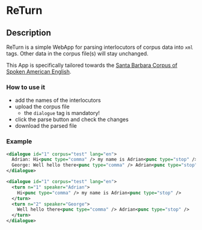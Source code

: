 # ReTurn

## Description
ReTurn is a simple WebApp for parsing interlocutors of corpus data into `xml` tags.
Other data in the corpus file(s) will stay unchanged.

This App is specifically tailored towards the [Santa Barbara Corpus of Spoken American English](https://www.linguistics.ucsb.edu/research/santa-barbara-corpus).  

### How to use it
+ add the names of the interlocutors
+ upload the corpus file
  + the `dialogue` tag is mandatory!
+ click the parse button and check the changes
+ download the parsed file

### Example
```xml
<dialogue id="1" corpus="test" lang="en">
  Adrian: Hi<punc type="comma" /> my name is Adrian<punc type="stop" />
  George: Well hello there<punc type="comma" /> Adrian<punc type="stop" />
</dialogue>
```
```xml
<dialogue id="1" corpus="test" lang="en">
  <turn n="1" speaker="Adrian">
    Hi<punc type="comma" /> my name is Adrian<punc type="stop" />
  </turn>
  <turn n="2" speaker="George">
    Well hello there<punc type="comma" /> Adrian<punc type="stop" />
  </turn>
</dialogue>
```
